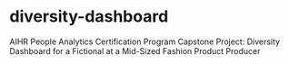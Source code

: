 # diversity-dashboard
AIHR People Analytics Certification Program Capstone Project: Diversity Dashboard for a Fictional at a Mid-Sized Fashion Product Producer
